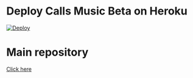 # Deploy Calls Music Beta on Heroku

[![Deploy](https://www.herokucdn.com/deploy/button.svg)](https://heroku.com/deploy?template=https://github.com/ImBhashitha/callsmusic-2_heroku/)

# Main repository

[Click here](https://github.com/callsmusic/callsmusic-2)

